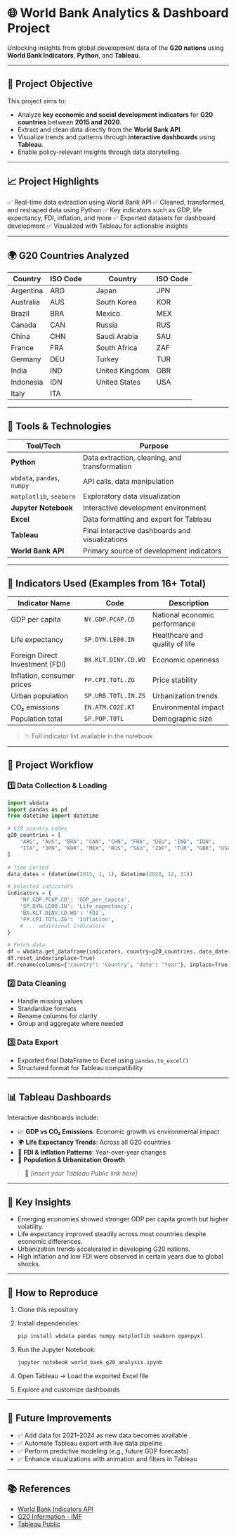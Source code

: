 

# 🌐 World Bank Analytics & Dashboard Project

Unlocking insights from global development data of the **G20 nations** using **World Bank Indicators**, **Python**, and **Tableau**.

---

## 📌 Project Objective

This project aims to:

* Analyze **key economic and social development indicators** for **G20 countries** between **2015 and 2020**.
* Extract and clean data directly from the **World Bank API**.
* Visualize trends and patterns through **interactive dashboards** using **Tableau**.
* Enable policy-relevant insights through data storytelling.

---

## 📈 Project Highlights

✅ Real-time data extraction using World Bank API
✅ Cleaned, transformed, and reshaped data using Python
✅ Key indicators such as GDP, life expectancy, FDI, inflation, and more
✅ Exported datasets for dashboard development
✅ Visualized with Tableau for actionable insights

---

## 🌍 G20 Countries Analyzed

| Country   | ISO Code |   | Country        | ISO Code |
| --------- | -------- | - | -------------- | -------- |
| Argentina | ARG      |   | Japan          | JPN      |
| Australia | AUS      |   | South Korea    | KOR      |
| Brazil    | BRA      |   | Mexico         | MEX      |
| Canada    | CAN      |   | Russia         | RUS      |
| China     | CHN      |   | Saudi Arabia   | SAU      |
| France    | FRA      |   | South Africa   | ZAF      |
| Germany   | DEU      |   | Turkey         | TUR      |
| India     | IND      |   | United Kingdom | GBR      |
| Indonesia | IDN      |   | United States  | USA      |
| Italy     | ITA      |   |                |          |

---

## 🧰 Tools & Technologies

| Tool/Tech                   | Purpose                                         |
| --------------------------- | ----------------------------------------------- |
| **Python**                  | Data extraction, cleaning, and transformation   |
| `wbdata`, `pandas`, `numpy` | API calls, data manipulation                    |
| `matplotlib`, `seaborn`     | Exploratory data visualization                  |
| **Jupyter Notebook**        | Interactive development environment             |
| **Excel**                   | Data formatting and export for Tableau          |
| **Tableau**                 | Final interactive dashboards and visualizations |
| **World Bank API**          | Primary source of development indicators        |

---

## 🧱 Indicators Used (Examples from 16+ Total)

| Indicator Name                  | Code                | Description                    |
| ------------------------------- | ------------------- | ------------------------------ |
| GDP per capita                  | `NY.GDP.PCAP.CD`    | National economic performance  |
| Life expectancy                 | `SP.DYN.LE00.IN`    | Healthcare and quality of life |
| Foreign Direct Investment (FDI) | `BX.KLT.DINV.CD.WD` | Economic openness              |
| Inflation, consumer prices      | `FP.CPI.TOTL.ZG`    | Price stability                |
| Urban population                | `SP.URB.TOTL.IN.ZS` | Urbanization trends            |
| CO₂ emissions                   | `EN.ATM.CO2E.KT`    | Environmental impact           |
| Population total                | `SP.POP.TOTL`       | Demographic size               |

> ✨ Full indicator list available in the notebook

---

## 📁 Project Workflow

### 1️⃣ Data Collection & Loading

```python
import wbdata
import pandas as pd
from datetime import datetime

# G20 country codes
g20_countries = [
    "ARG", "AUS", "BRA", "CAN", "CHN", "FRA", "DEU", "IND", "IDN",
    "ITA", "JPN", "KOR", "MEX", "RUS", "SAU", "ZAF", "TUR", "GBR", "USA"
]

# Time period
data_dates = (datetime(2015, 1, 1), datetime(2020, 12, 31))

# Selected indicators
indicators = {
    'NY.GDP.PCAP.CD': 'GDP_per_capita',
    'SP.DYN.LE00.IN': 'Life_expectancy',
    'BX.KLT.DINV.CD.WD': 'FDI',
    'FP.CPI.TOTL.ZG': 'Inflation',
    # ... additional indicators
}

# Fetch data
df = wbdata.get_dataframe(indicators, country=g20_countries, data_date=data_dates, convert_date=True)
df.reset_index(inplace=True)
df.rename(columns={"country": "Country", "date": "Year"}, inplace=True)
```

### 2️⃣ Data Cleaning

* Handle missing values
* Standardize formats
* Rename columns for clarity
* Group and aggregate where needed

### 3️⃣ Data Export

* Exported final DataFrame to Excel using `pandas.to_excel()`
* Structured format for Tableau compatibility

---

## 📊 Tableau Dashboards

Interactive dashboards include:

* 📈 **GDP vs CO₂ Emissions**: Economic growth vs environmental impact
* 🌍 **Life Expectancy Trends**: Across all G20 countries
* 💸 **FDI & Inflation Patterns**: Year-over-year changes
* 👥 **Population & Urbanization Growth**

> 🔗 *\[Insert your Tableau Public link here]*

---

## 📌 Key Insights

* Emerging economies showed stronger GDP per capita growth but higher volatility.
* Life expectancy improved steadily across most countries despite economic differences.
* Urbanization trends accelerated in developing G20 nations.
* High inflation and low FDI were observed in certain years due to global shocks.

---

## 🧭 How to Reproduce

1. Clone this repository
2. Install dependencies:

   ```bash
   pip install wbdata pandas numpy matplotlib seaborn openpyxl
   ```
3. Run the Jupyter Notebook:

   ```bash
   jupyter notebook world_bank_g20_analysis.ipynb
   ```
4. Open Tableau → Load the exported Excel file
5. Explore and customize dashboards

---

## 🚀 Future Improvements

* ✅ Add data for 2021–2024 as new data becomes available
* ✅ Automate Tableau export with live data pipeline
* ✅ Perform predictive modeling (e.g., future GDP forecasts)
* ✅ Enhance visualizations with animation and filters in Tableau

---

## 📚 References

* [World Bank Indicators API](https://datahelpdesk.worldbank.org/knowledgebase/articles/889392-about-the-indicators-api-documentation)
* [G20 Information - IMF](https://www.imf.org/en/About/Partners/Groups-of-Countries/G20)
* [Tableau Public](https://public.tableau.com/)

